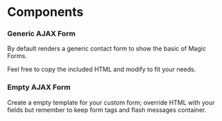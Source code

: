 # Components

### Generic AJAX Form

By default renders a generic contact form to show the basic of Magic Forms.

Feel free to copy the included HTML and modify to fit your needs.


### Empty AJAX Form

Create a empty template for your custom form; override HTML with your fields but remember to keep form tags and flash messages container.
